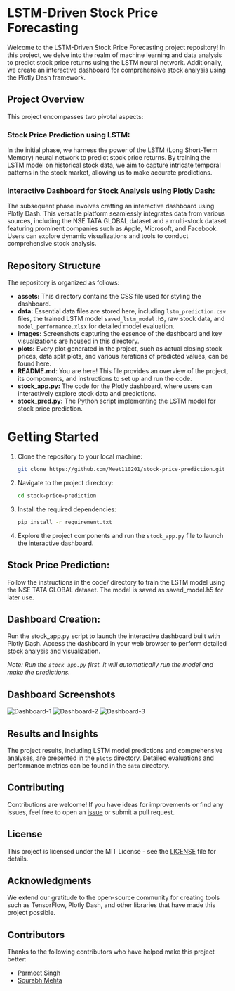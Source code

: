 # LSTM-Driven Stock Price Forecasting
Welcome to the LSTM-Driven Stock Price Forecasting project repository! In this project, we delve into the realm of machine learning and data analysis to predict stock price returns using the LSTM neural network. Additionally, we create an interactive dashboard for comprehensive stock analysis using the Plotly Dash framework.

## Project Overview
This project encompasses two pivotal aspects:

### Stock Price Prediction using LSTM:
In the initial phase, we harness the power of the LSTM (Long Short-Term Memory) neural network to predict stock price returns. By training the LSTM model on historical stock data, we aim to capture intricate temporal patterns in the stock market, allowing us to make accurate predictions.

### Interactive Dashboard for Stock Analysis using Plotly Dash:
The subsequent phase involves crafting an interactive dashboard using Plotly Dash. This versatile platform seamlessly integrates data from various sources, including the NSE TATA GLOBAL dataset and a multi-stock dataset featuring prominent companies such as Apple, Microsoft, and Facebook. Users can explore dynamic visualizations and tools to conduct comprehensive stock analysis.

## Repository Structure
The repository is organized as follows:
- **assets:** This directory contains the CSS file used for styling the dashboard.
- **data:** Essential data files are stored here, including `lstm_prediction.csv` files, the trained LSTM model `saved_lstm_model.h5`, raw stock data, and `model_performance.xlsx` for detailed model evaluation.
- **images:** Screenshots capturing the essence of the dashboard and key visualizations are housed in this directory.
- **plots:** Every plot generated in the project, such as actual closing stock prices, data split plots, and various iterations of predicted values, can be found here.
- **README.md**: You are here! This file provides an overview of the project, its components, and instructions to set up and run the code.
- **stock_app.py:** The code for the Plotly dashboard, where users can interactively explore stock data and predictions.
- **stock_pred.py:** The Python script implementing the LSTM model for stock price prediction.


# Getting Started
1. Clone the repository to your local machine:

    ```bash
    git clone https://github.com/Meet110201/stock-price-prediction.git
    ```

2. Navigate to the project directory:

    ```bash
    cd stock-price-prediction
    ```

3. Install the required dependencies:

    ```bash
    pip install -r requirement.txt
    ```

4. Explore the project components and run the `stock_app.py` file to launch the interactive dashboard.


## Stock Price Prediction:
Follow the instructions in the code/ directory to train the LSTM model using the NSE TATA GLOBAL dataset. The model is saved as saved_model.h5 for later use.

## Dashboard Creation:
Run the stock_app.py script to launch the interactive dashboard built with Plotly Dash. Access the dashboard in your web browser to perform detailed stock analysis and visualization.

*Note: Run the `stock_app.py` first. it will automatically run the model and make the predictions.*

## Dashboard Screenshots

![Dashboard-1](/images/Dashboard-1.png)
![Dashboard-2](/images/Dashboard-2.png)
![Dashboard-3](/images/Dashboard-3.png)


## Results and Insights

The project results, including LSTM model predictions and comprehensive analyses, are presented in the `plots` directory. Detailed evaluations and performance metrics can be found in the `data` directory.

## Contributing

Contributions are welcome! If you have ideas for improvements or find any issues, feel free to open an [issue](https://github.com/Meet110201/stock-price-prediction/issues) or submit a pull request.

## License

This project is licensed under the MIT License - see the [LICENSE](LICENSE) file for details.


## Acknowledgments
We extend our gratitude to the open-source community for creating tools such as TensorFlow, Plotly Dash, and other libraries that have made this project possible.

## Contributors
Thanks to the following contributors who have helped make this project better:

- [Parmeet Singh](https://github.com/Meet110201)
- [Sourabh Mehta](https://github.com/sm-sourabh)
